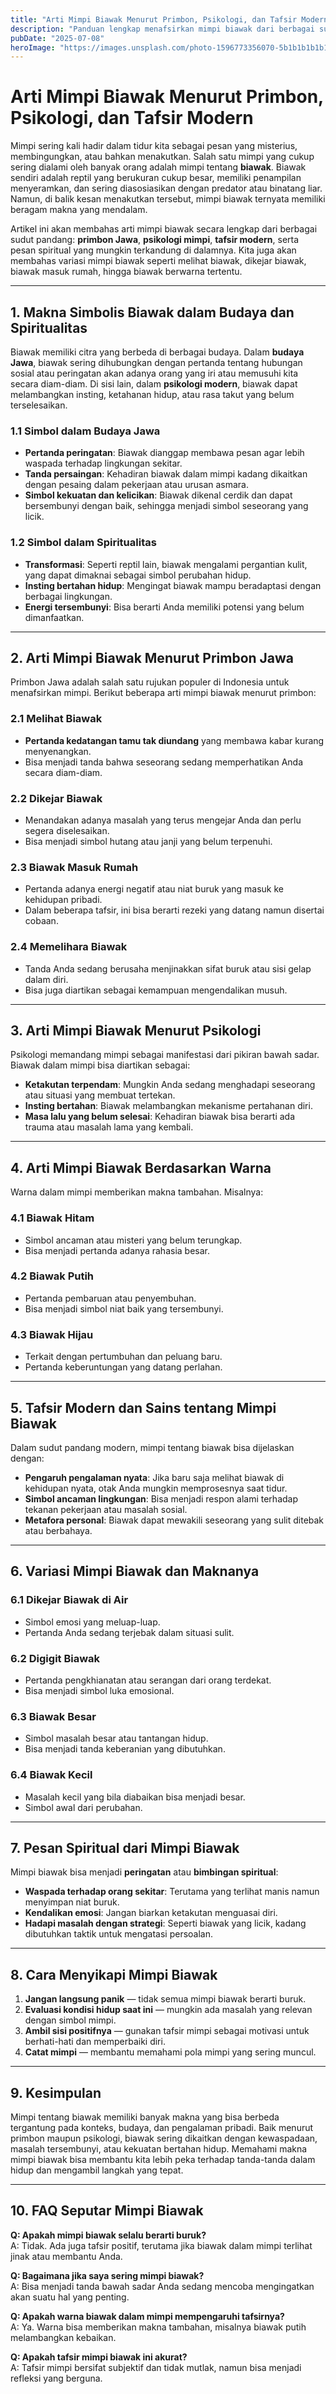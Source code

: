 ```yaml
---
title: "Arti Mimpi Biawak Menurut Primbon, Psikologi, dan Tafsir Modern"
description: "Panduan lengkap menafsirkan mimpi biawak dari berbagai sudut pandang, mulai dari primbon Jawa, psikologi mimpi, hingga simbolisme modern."
pubDate: "2025-07-08"
heroImage: "https://images.unsplash.com/photo-1596773356070-5b1b1b1b1b1b?ixlib=rb-4.0.3&auto=format&fit=crop&w=1350&q=80"
---
```


# Arti Mimpi Biawak Menurut Primbon, Psikologi, dan Tafsir Modern

Mimpi sering kali hadir dalam tidur kita sebagai pesan yang misterius, membingungkan, atau bahkan menakutkan. Salah satu mimpi yang cukup sering dialami oleh banyak orang adalah mimpi tentang **biawak**. Biawak sendiri adalah reptil yang berukuran cukup besar, memiliki penampilan menyeramkan, dan sering diasosiasikan dengan predator atau binatang liar. Namun, di balik kesan menakutkan tersebut, mimpi biawak ternyata memiliki beragam makna yang mendalam.

Artikel ini akan membahas arti mimpi biawak secara lengkap dari berbagai sudut pandang: **primbon Jawa**, **psikologi mimpi**, **tafsir modern**, serta pesan spiritual yang mungkin terkandung di dalamnya. Kita juga akan membahas variasi mimpi biawak seperti melihat biawak, dikejar biawak, biawak masuk rumah, hingga biawak berwarna tertentu.

---

## 1. Makna Simbolis Biawak dalam Budaya dan Spiritualitas

Biawak memiliki citra yang berbeda di berbagai budaya. Dalam **budaya Jawa**, biawak sering dihubungkan dengan pertanda tentang hubungan sosial atau peringatan akan adanya orang yang iri atau memusuhi kita secara diam-diam. Di sisi lain, dalam **psikologi modern**, biawak dapat melambangkan insting, ketahanan hidup, atau rasa takut yang belum terselesaikan.

### 1.1 Simbol dalam Budaya Jawa

- **Pertanda peringatan**: Biawak dianggap membawa pesan agar lebih waspada terhadap lingkungan sekitar.  
- **Tanda persaingan**: Kehadiran biawak dalam mimpi kadang dikaitkan dengan pesaing dalam pekerjaan atau urusan asmara.  
- **Simbol kekuatan dan kelicikan**: Biawak dikenal cerdik dan dapat bersembunyi dengan baik, sehingga menjadi simbol seseorang yang licik.  

### 1.2 Simbol dalam Spiritualitas

- **Transformasi**: Seperti reptil lain, biawak mengalami pergantian kulit, yang dapat dimaknai sebagai simbol perubahan hidup.  
- **Insting bertahan hidup**: Mengingat biawak mampu beradaptasi dengan berbagai lingkungan.  
- **Energi tersembunyi**: Bisa berarti Anda memiliki potensi yang belum dimanfaatkan.  

---

## 2. Arti Mimpi Biawak Menurut Primbon Jawa

Primbon Jawa adalah salah satu rujukan populer di Indonesia untuk menafsirkan mimpi. Berikut beberapa arti mimpi biawak menurut primbon:

### 2.1 Melihat Biawak

- **Pertanda kedatangan tamu tak diundang** yang membawa kabar kurang menyenangkan.  
- Bisa menjadi tanda bahwa seseorang sedang memperhatikan Anda secara diam-diam.  

### 2.2 Dikejar Biawak

- Menandakan adanya masalah yang terus mengejar Anda dan perlu segera diselesaikan.  
- Bisa menjadi simbol hutang atau janji yang belum terpenuhi.  

### 2.3 Biawak Masuk Rumah

- Pertanda adanya energi negatif atau niat buruk yang masuk ke kehidupan pribadi.  
- Dalam beberapa tafsir, ini bisa berarti rezeki yang datang namun disertai cobaan.  

### 2.4 Memelihara Biawak

- Tanda Anda sedang berusaha menjinakkan sifat buruk atau sisi gelap dalam diri.  
- Bisa juga diartikan sebagai kemampuan mengendalikan musuh.  

---

## 3. Arti Mimpi Biawak Menurut Psikologi

Psikologi memandang mimpi sebagai manifestasi dari pikiran bawah sadar. Biawak dalam mimpi bisa diartikan sebagai:

- **Ketakutan terpendam**: Mungkin Anda sedang menghadapi seseorang atau situasi yang membuat tertekan.  
- **Insting bertahan**: Biawak melambangkan mekanisme pertahanan diri.  
- **Masa lalu yang belum selesai**: Kehadiran biawak bisa berarti ada trauma atau masalah lama yang kembali.  

---

## 4. Arti Mimpi Biawak Berdasarkan Warna

Warna dalam mimpi memberikan makna tambahan. Misalnya:

### 4.1 Biawak Hitam

- Simbol ancaman atau misteri yang belum terungkap.  
- Bisa menjadi pertanda adanya rahasia besar.  

### 4.2 Biawak Putih

- Pertanda pembaruan atau penyembuhan.  
- Bisa menjadi simbol niat baik yang tersembunyi.  

### 4.3 Biawak Hijau

- Terkait dengan pertumbuhan dan peluang baru.  
- Pertanda keberuntungan yang datang perlahan.  

---

## 5. Tafsir Modern dan Sains tentang Mimpi Biawak

Dalam sudut pandang modern, mimpi tentang biawak bisa dijelaskan dengan:

- **Pengaruh pengalaman nyata**: Jika baru saja melihat biawak di kehidupan nyata, otak Anda mungkin memprosesnya saat tidur.  
- **Simbol ancaman lingkungan**: Bisa menjadi respon alami terhadap tekanan pekerjaan atau masalah sosial.  
- **Metafora personal**: Biawak dapat mewakili seseorang yang sulit ditebak atau berbahaya.  

---

## 6. Variasi Mimpi Biawak dan Maknanya

### 6.1 Dikejar Biawak di Air

- Simbol emosi yang meluap-luap.  
- Pertanda Anda sedang terjebak dalam situasi sulit.  

### 6.2 Digigit Biawak

- Pertanda pengkhianatan atau serangan dari orang terdekat.  
- Bisa menjadi simbol luka emosional.  

### 6.3 Biawak Besar

- Simbol masalah besar atau tantangan hidup.  
- Bisa menjadi tanda keberanian yang dibutuhkan.  

### 6.4 Biawak Kecil

- Masalah kecil yang bila diabaikan bisa menjadi besar.  
- Simbol awal dari perubahan.  

---

## 7. Pesan Spiritual dari Mimpi Biawak

Mimpi biawak bisa menjadi **peringatan** atau **bimbingan spiritual**:

- **Waspada terhadap orang sekitar**: Terutama yang terlihat manis namun menyimpan niat buruk.  
- **Kendalikan emosi**: Jangan biarkan ketakutan menguasai diri.  
- **Hadapi masalah dengan strategi**: Seperti biawak yang licik, kadang dibutuhkan taktik untuk mengatasi persoalan.  

---

## 8. Cara Menyikapi Mimpi Biawak

1. **Jangan langsung panik** — tidak semua mimpi biawak berarti buruk.  
2. **Evaluasi kondisi hidup saat ini** — mungkin ada masalah yang relevan dengan simbol mimpi.  
3. **Ambil sisi positifnya** — gunakan tafsir mimpi sebagai motivasi untuk berhati-hati dan memperbaiki diri.  
4. **Catat mimpi** — membantu memahami pola mimpi yang sering muncul.  

---

## 9. Kesimpulan

Mimpi tentang biawak memiliki banyak makna yang bisa berbeda tergantung pada konteks, budaya, dan pengalaman pribadi. Baik menurut primbon maupun psikologi, biawak sering dikaitkan dengan kewaspadaan, masalah tersembunyi, atau kekuatan bertahan hidup. Memahami makna mimpi biawak bisa membantu kita lebih peka terhadap tanda-tanda dalam hidup dan mengambil langkah yang tepat.

---

## 10. FAQ Seputar Mimpi Biawak

**Q: Apakah mimpi biawak selalu berarti buruk?**  
A: Tidak. Ada juga tafsir positif, terutama jika biawak dalam mimpi terlihat jinak atau membantu Anda.  

**Q: Bagaimana jika saya sering mimpi biawak?**  
A: Bisa menjadi tanda bawah sadar Anda sedang mencoba mengingatkan akan suatu hal yang penting.  

**Q: Apakah warna biawak dalam mimpi mempengaruhi tafsirnya?**  
A: Ya. Warna bisa memberikan makna tambahan, misalnya biawak putih melambangkan kebaikan.  

**Q: Apakah tafsir mimpi biawak ini akurat?**  
A: Tafsir mimpi bersifat subjektif dan tidak mutlak, namun bisa menjadi refleksi yang berguna.  
